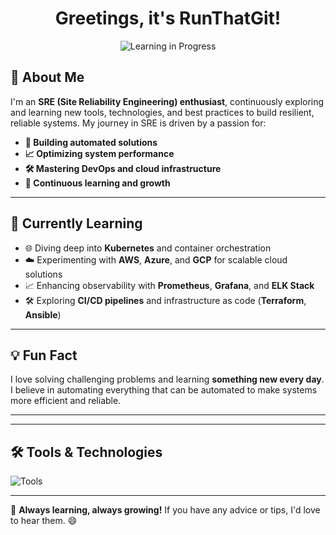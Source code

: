 
<!-- https://github.com/RunThatGit/RunThatGit/blob/main/your_cool_intro%20(1).gif
 -->



<h1 align="center">Greetings, it's RunThatGit!</h1>

<p align="center">
  <img src="https://media.giphy.com/media/26tPplGWjN0xLybiU/giphy.gif" alt="Learning in Progress">
</p>

## 🚀 About Me

I'm an **SRE (Site Reliability Engineering) enthusiast**, continuously exploring and learning new tools, technologies, and best practices to build resilient, reliable systems. My journey in SRE is driven by a passion for:

- **🔧 Building automated solutions**
- **📈 Optimizing system performance**
- **🛠️ Mastering DevOps and cloud infrastructure**
- **🚀 Continuous learning and growth**

---

## 🌱 Currently Learning

- 🌐 Diving deep into **Kubernetes** and container orchestration
- ☁️ Experimenting with **AWS**, **Azure**, and **GCP** for scalable cloud solutions
- 📈 Enhancing observability with **Prometheus**, **Grafana**, and **ELK Stack**
- 🛠️ Exploring **CI/CD pipelines** and infrastructure as code (**Terraform**, **Ansible**)

---

## 💡 Fun Fact
I love solving challenging problems and learning **something new every day**. I believe in automating everything that can be automated to make systems more efficient and reliable.

---

---

## 🛠️ Tools & Technologies

![Tools](https://skillicons.dev/icons?i=docker,kubernetes,aws,azure,gcp,git,github,terraform,ansible,linux,bash)

---

🚀 **Always learning, always growing!** If you have any advice or tips, I'd love to hear them. 😄

















